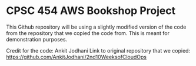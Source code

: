 # CPSC 454 AWS Bookshop Project
This Github repository will be using a slightly modified version of the code from the repository that we copied the code from. This is meant for demonstration purposes.

Credit for the code: Ankit Jodhani
Link to original repository that we copied: https://github.com/AnkitJodhani/2nd10WeeksofCloudOps
